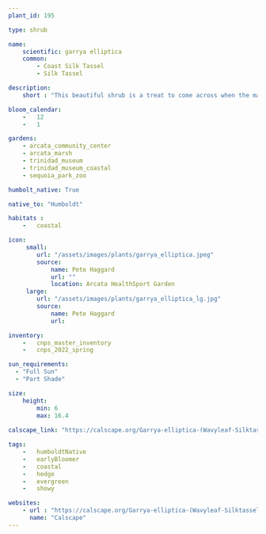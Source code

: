 ```yaml
---
plant_id: 195 

type: shrub

name: 
    scientific: garrya elliptica 
    common: 
        - Coast Silk Tassel
        - Silk Tassel 

description: 
    short : "This beautiful shrub is a treat to come across when the male plants are displaying their long catkins. Both male and female plants are perfect for a hedge or growing against a wall. <br/>Photo by Pete Haggard in the Arcata Community Center native plant garden January 2023."

bloom_calendar: 
    -   12
    -   1

gardens:
    - arcata_community_center
    - arcata_marsh
    - trinidad_museum
    - trinidad_museum_coastal
    - sequoia_park_zoo

humbolt_native: True

native_to: "Humboldt"

habitats : 
    -   coastal

icon: 
     small: 
        url: "/assets/images/plants/garrya_elliptica.jpeg"
        source: 
            name: Pete Haggard
            url: ""
            location: Arcata HealthSport Garden
     large: 
        url: "/assets/images/plants/garrya_elliptica_lg.jpg"
        source: 
            name: Pete Haggard 
            url: 

inventory: 
    -   cnps_master_inventory
    -   cnps_2022_spring

sun_requirements:
  - "Full Sun"
  - "Part Shade"

size:
    height: 
        min: 6
        max: 16.4
 
calscape_link: "https://calscape.org/Garrya-elliptica-(Wavyleaf-Silktassel)"

tags: 
    -   humboldtNative
    -   earlyBloomer
    -   coastal
    -   hedge
    -   evergreen
    -   showy

websites:
    - url : "https://calscape.org/Garrya-elliptica-(Wavyleaf-Silktassel)"
      name: "Calscape"
---
```


